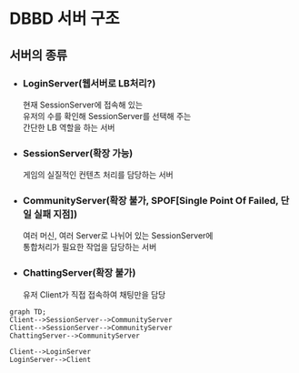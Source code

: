 # DBBD 서버 구조

## 서버의 종류

- ### LoginServer(웹서버로 LB처리?)
  현재 SessionServer에 접속해 있는  
  유저의 수를 확인해 SessionServer를 선택해 주는  
  간단한 LB 역할을 하는 서버
- ### SessionServer(확장 가능)
  게임의 실질적인 컨텐츠 처리를 담당하는 서버
- ### CommunityServer(확장 불가, SPOF[Single Point Of Failed, 단일 실패 지점])
  여러 머신, 여러 Server로 나뉘어 있는 SessionServer에  
  통합처리가 필요한 작업을 담당하는 서버
- ### ChattingServer(확장 불가)
  유저 Client가 직접 접속하여 채팅만을 담당

``` mermaid
graph TD;
Client-->SessionServer-->CommunityServer
Client-->SessionServer-->CommunityServer
ChattingServer-->CommunityServer

Client-->LoginServer
LoginServer-->Client
```